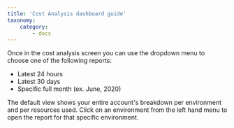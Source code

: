 ```yaml
---
title: 'Cost Analysis dashboard guide'
taxonomy:
    category:
        - docs
---
```


Once in the cost analysis screen you can use the dropdown menu to choose one of the following reports:

* Latest 24 hours
* Latest 30 days
* Specific full month (ex. June, 2020)

The default view shows your entire account's breakdown per environment and per resources used. Click on an environment from the left hand menu to open the report for that specific environment.

